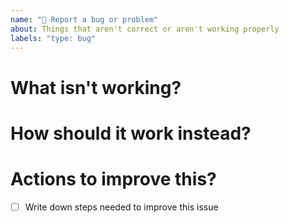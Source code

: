 ```yaml
---
name: "🐛 Report a bug or problem"
about: Things that aren't correct or aren't working properly
labels: "type: bug"
---
```


# What isn't working?

<!-- Provide context so others understand what is the problem -->

# How should it work instead?

<!-- Describe what you expected or want to happen -->

# Actions to improve this?

<!-- Add a list of actions that should be taken to improve this -->

- [ ] Write down steps needed to improve this issue
